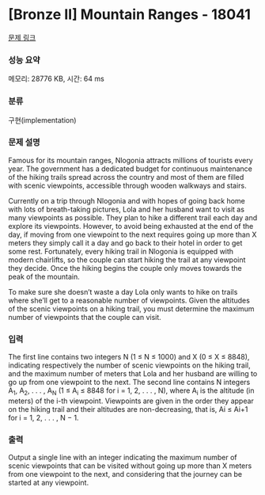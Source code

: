 # [Bronze II] Mountain Ranges - 18041 

[문제 링크](https://www.acmicpc.net/problem/18041) 

### 성능 요약

메모리: 28776 KB, 시간: 64 ms

### 분류

구현(implementation)

### 문제 설명

<p>Famous for its mountain ranges, Nlogonia attracts millions of tourists every year. The government has a dedicated budget for continuous maintenance of the hiking trails spread across the country and most of them are filled with scenic viewpoints, accessible through wooden walkways and stairs.</p>

<p>Currently on a trip through Nlogonia and with hopes of going back home with lots of breath-taking pictures, Lola and her husband want to visit as many viewpoints as possible. They plan to hike a different trail each day and explore its viewpoints. However, to avoid being exhausted at the end of the day, if moving from one viewpoint to the next requires going up more than X meters they simply call it a day and go back to their hotel in order to get some rest. Fortunately, every hiking trail in Nlogonia is equipped with modern chairlifts, so the couple can start hiking the trail at any viewpoint they decide. Once the hiking begins the couple only moves towards the peak of the mountain.</p>

<p>To make sure she doesn’t waste a day Lola only wants to hike on trails where she’ll get to a reasonable number of viewpoints. Given the altitudes of the scenic viewpoints on a hiking trail, you must determine the maximum number of viewpoints that the couple can visit.</p>

### 입력 

 <p>The first line contains two integers N (1 ≤ N ≤ 1000) and X (0 ≤ X ≤ 8848), indicating respectively the number of scenic viewpoints on the hiking trail, and the maximum number of meters that Lola and her husband are willing to go up from one viewpoint to the next. The second line contains N integers A<sub>1</sub>, A<sub>2</sub>, . . . , A<sub>N</sub> (1 ≤ A<sub>i</sub> ≤ 8848 for i = 1, 2, . . . , N), where A<sub>i</sub> is the altitude (in meters) of the i-th viewpoint. Viewpoints are given in the order they appear on the hiking trail and their altitudes are non-decreasing, that is, Ai ≤ Ai+1 for i = 1, 2, . . . , N − 1.</p>

### 출력 

 <p>Output a single line with an integer indicating the maximum number of scenic viewpoints that can be visited without going up more than X meters from one viewpoint to the next, and considering that the journey can be started at any viewpoint.</p>


